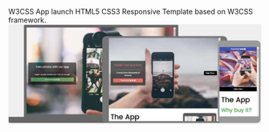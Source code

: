 W3CSS App launch HTML5 CSS3 Responsive Template based on  W3CSS framework.
![screenshot](images/w3css-app-launch-screenshot.jpg)